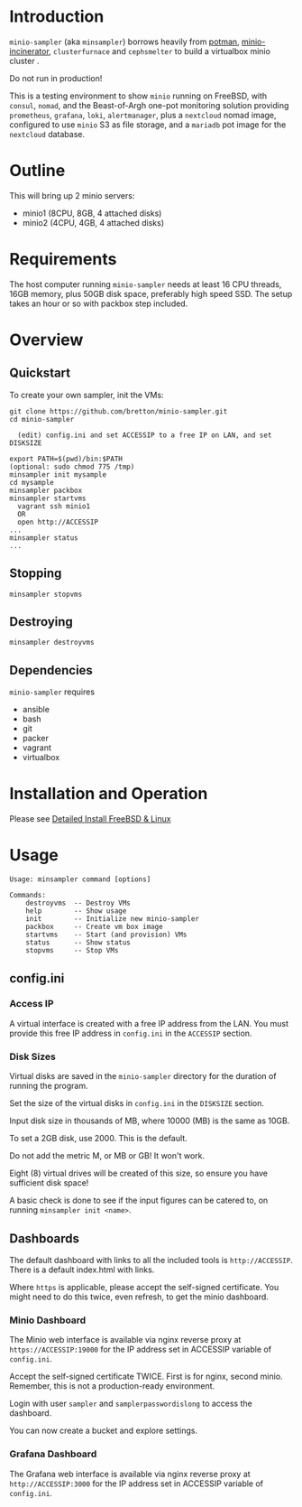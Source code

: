 # Introduction
`minio-sampler` (aka `minsampler`) borrows heavily from [potman](https://github.com/bsdpot/potman), [minio-incinerator](https://github.com/bretton/minio-incinerator/), `clusterfurnace` and `cephsmelter` to build a virtualbox minio cluster .

Do not run in production! 

This is a testing environment to show `minio` running on FreeBSD, with `consul`, `nomad`, and the Beast-of-Argh one-pot monitoring solution providing `prometheus`, `grafana`, `loki`, `alertmanager`, plus a `nextcloud` nomad image, configured to use `minio` S3 as file storage, and a `mariadb` pot image for the `nextcloud` database.

# Outline
This will bring up 2 minio servers:
* minio1 (8CPU, 8GB, 4 attached disks)
* minio2 (4CPU, 4GB, 4 attached disks)

# Requirements
The host computer running `minio-sampler` needs at least 16 CPU threads, 16GB memory, plus 50GB disk space, preferably high speed SSD. The setup takes an hour or so with packbox step included.

# Overview

## Quickstart
To create your own sampler, init the VMs:

    git clone https://github.com/bretton/minio-sampler.git
    cd minio-sampler

      (edit) config.ini and set ACCESSIP to a free IP on LAN, and set DISKSIZE

    export PATH=$(pwd)/bin:$PATH
    (optional: sudo chmod 775 /tmp)
    minsampler init mysample
    cd mysample
    minsampler packbox
    minsampler startvms
      vagrant ssh minio1
      OR
      open http://ACCESSIP
    ...
    minsampler status
    ...

## Stopping

    minsampler stopvms

## Destroying

    minsampler destroyvms

## Dependencies

`minio-sampler` requires
- ansible
- bash
- git
- packer
- vagrant
- virtualbox

# Installation and Operation

Please see [Detailed Install FreeBSD & Linux](DETAILED-INSTALL.md)

# Usage

    Usage: minsampler command [options]

    Commands:
        destroyvms  -- Destroy VMs
        help        -- Show usage
        init        -- Initialize new minio-sampler
        packbox     -- Create vm box image
        startvms    -- Start (and provision) VMs
        status      -- Show status
        stopvms     -- Stop VMs

## config.ini

### Access IP

A virtual interface is created with a free IP address from the LAN. You must provide this free IP address in `config.ini` in the `ACCESSIP` section.

### Disk Sizes

Virtual disks are saved in the `minio-sampler` directory for the duration of running the program. 

Set the size of the virtual disks in `config.ini` in the `DISKSIZE` section. 

Input disk size in thousands of MB, where 10000 (MB) is the same as 10GB. 

To set a 2GB disk, use 2000. This is the default.

Do not add the metric M, or MB or GB! It won't work.

Eight (8) virtual drives will be created of this size, so ensure you have sufficient disk space!

A basic check is done to see if the input figures can be catered to, on running `minsampler init <name>`.

## Dashboards

The default dashboard with links to all the included tools is `http://ACCESSIP`. There is a default index.html with links.

Where `https` is applicable, please accept the self-signed certificate. You might need to do this twice, even refresh, to get the minio dashboard.

### Minio Dashboard

The Minio web interface is available via nginx reverse proxy at `https://ACCESSIP:19000` for the IP address set in ACCESSIP variable of `config.ini`.

Accept the self-signed certificate TWICE. First is for nginx, second minio. Remember, this is not a production-ready environment. 

Login with user `sampler` and `samplerpasswordislong` to access the dashboard.

You can now create a bucket and explore settings.

### Grafana Dashboard

The Grafana web interface is available via nginx reverse proxy at `http://ACCESSIP:3000` for the IP address set in ACCESSIP variable of `config.ini`.



